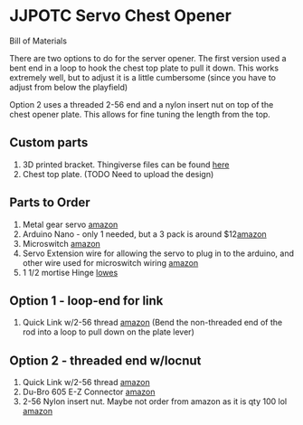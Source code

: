 # JJPOTC Servo Chest Opener
Bill of Materials

There are two options to do for the server opener. The first version used a bent end in a loop to hook the chest top plate to pull it down. This works extremely well, but to adjust it is a little cumbersome (since you have to adjust from below the playfield)

Option 2 uses a threaded 2-56 end and a nylon insert nut on top of the chest opener plate. This allows for fine tuning the length from the top.


## Custom parts
1. 3D printed bracket. Thingiverse files can be found [here](https://www.thingiverse.com/thing:3719361)
2. Chest top plate. (TODO Need to upload the design)

## Parts to Order
1. Metal gear servo [amazon](https://www.amazon.com/gp/product/B01KZKOIZC)
2. Arduino Nano - only 1 needed, but a 3 pack is around $12[amazon](https://www.amazon.com/gp/product/B00SGMEH7G)
4. Microswitch [amazon](https://www.amazon.com/gp/product/B07N819HR6)
5. Servo Extension wire for allowing the servo to plug in to the arduino, and other wire used for microswitch wiring [amazon](https://www.amazon.com/gp/product/B06XCRSD3T)
6. 1 1/2 mortise Hinge [lowes](https://www.lowes.com/pd/Gatehouse-1-1-2-in-Zinc-Mortise-Door-Hinge-2-Pack/50041808)


## Option 1 - loop-end for link
1. Quick Link w/2-56 thread [amazon](https://www.amazon.com/gp/product/B0006O4G8M)
(Bend the non-threaded end of the rod into a loop to pull down on the plate lever)


## Option 2 - threaded end w/locnut
1. Quick Link w/2-56 thread [amazon](https://www.amazon.com/gp/product/B0006O4G8M)
2. Du-Bro 605 E-Z Connector [amazon](https://www.amazon.com/gp/product/B0006O8U0M)
3. 2-56 Nylon insert nut. Maybe not order from amazon as it is qty 100 lol [amazon](https://www.amazon.com/gp/product/B01KYBXQEQ/ref=ppx_od_dt_b_asin_title_s01?ie=UTF8&th=1)
